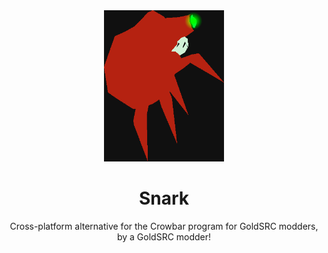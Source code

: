 <div align="center">
  <img src="SNARKLOGO.png" width="192" height="242" alt="Invidious logo">
  <h1>Snark</h1>
<p>Cross-platform alternative for the Crowbar program for GoldSRC modders, by a GoldSRC modder!</p>
</div>
